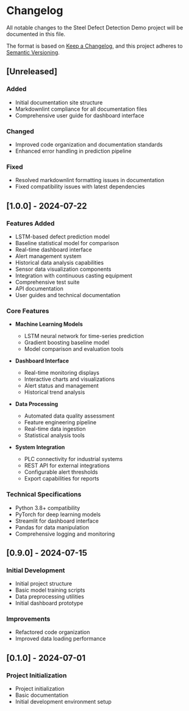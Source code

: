 # Changelog

All notable changes to the Steel Defect Detection Demo project will be
documented in this file.

The format is based on [Keep a Changelog](https://keepachangelog.com/en/1.0.0/),
and this project adheres to [Semantic Versioning](https://semver.org/spec/v2.0.0.html).

## [Unreleased]

### Added

- Initial documentation site structure
- Markdownlint compliance for all documentation files
- Comprehensive user guide for dashboard interface

### Changed

- Improved code organization and documentation standards
- Enhanced error handling in prediction pipeline

### Fixed

- Resolved markdownlint formatting issues in documentation
- Fixed compatibility issues with latest dependencies

## [1.0.0] - 2024-07-22

### Features Added

- LSTM-based defect prediction model
- Baseline statistical model for comparison
- Real-time dashboard interface
- Alert management system
- Historical data analysis capabilities
- Sensor data visualization components
- Integration with continuous casting equipment
- Comprehensive test suite
- API documentation
- User guides and technical documentation

### Core Features

- **Machine Learning Models**
  - LSTM neural network for time-series prediction
  - Gradient boosting baseline model
  - Model comparison and evaluation tools

- **Dashboard Interface**
  - Real-time monitoring displays
  - Interactive charts and visualizations
  - Alert status and management
  - Historical trend analysis

- **Data Processing**
  - Automated data quality assessment
  - Feature engineering pipeline
  - Real-time data ingestion
  - Statistical analysis tools

- **System Integration**
  - PLC connectivity for industrial systems
  - REST API for external integrations
  - Configurable alert thresholds
  - Export capabilities for reports

### Technical Specifications

- Python 3.8+ compatibility
- PyTorch for deep learning models
- Streamlit for dashboard interface
- Pandas for data manipulation
- Comprehensive logging and monitoring

## [0.9.0] - 2024-07-15

### Initial Development

- Initial project structure
- Basic model training scripts
- Data preprocessing utilities
- Initial dashboard prototype

### Improvements

- Refactored code organization
- Improved data loading performance

## [0.1.0] - 2024-07-01

### Project Initialization

- Project initialization
- Basic documentation
- Initial development environment setup
